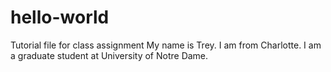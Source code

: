# hello-world
Tutorial file for class assignment
My name is Trey. I am from Charlotte. I am a graduate student at University of Notre Dame. 
